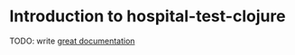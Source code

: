 # Introduction to hospital-test-clojure

TODO: write [great documentation](http://jacobian.org/writing/what-to-write/)
